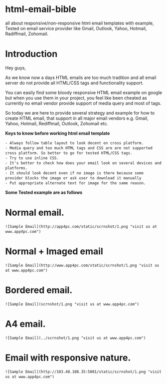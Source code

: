 # html-email-bible
all about responsive/non-responsive html email templates with example, Tested on email service provider like Gmail, Outlook, Yahoo, Hotmail, Radiffmail, Zohomail.

# Introduction 

Hey guys,

As we know now a days HTML emails are too much tradition and all email server do not provide all HTML/CSS tags and functionality support.

You can easily find some bloody responsive HTML email example on google but when you use them in your project,
you feel like been cheated as currently no email vendor provide support of media query and most of tags.

So today we are here to provide several strategy and example for how to create HTML email, that support in all major email vendors e.g.
Gmail, Yahoo, Hotmail, Rediffmail, Outlook, Zohomail etc.

**Keys to know before working html email template**

	- Always follow table layout to look decent on cross platform.
	- Media query and too much HTML tags and CSS are are not supported cross platform. So better to go for tested HTML/CSS tags.
	- Try to use inline CSS.
	- It's better to check how does your email look on several devices and platforms.
	- It should look decent even if no image is there because some provider blocks the image or ask user to download it manually
	- Put appropriate alternate text for image for the same reason.
	
**Some Tested example are as follows**
	
# Normal email.

    ![Sample Email](http://app4pc.com/static/scrnshot/1.png "visit us at www.app4pc.com")

# Normal + Imaged email

	![Sample Email](http://www.app4pc.com/static/scrnshot/1.png "visit us at www.app4pc.com")

# Bordered email.

	![Sample Email](scrnshot/1.png "visit us at www.app4pc.com")

# A4 email.

	![Sample Email](../scrnshot/1.png "visit us at www.app4pc.com")

# Email with responsive nature.

	![Sample Email](http://103.48.108.35:5001/static/scrnshot/1.png "visit us at www.app4pc.com")
